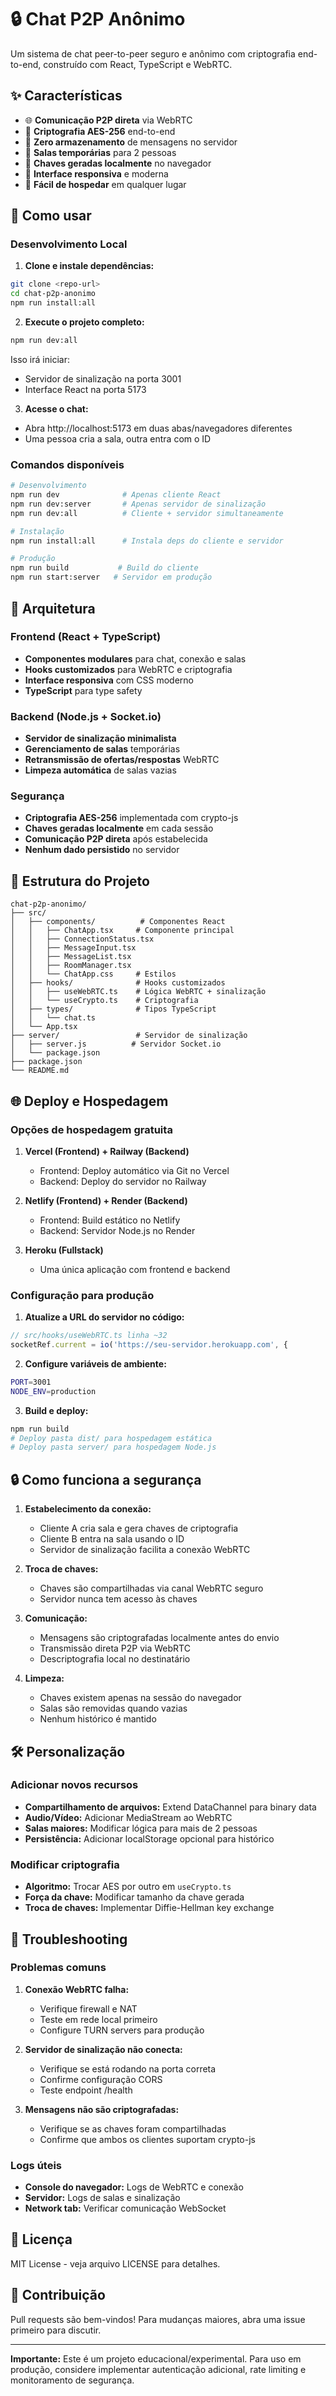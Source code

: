 # 🔒 Chat P2P Anônimo

Um sistema de chat peer-to-peer seguro e anônimo com criptografia end-to-end, construído com React, TypeScript e WebRTC.

## ✨ Características

- 🌐 **Comunicação P2P direta** via WebRTC
- 🔐 **Criptografia AES-256** end-to-end
- 🚫 **Zero armazenamento** de mensagens no servidor
- 👥 **Salas temporárias** para 2 pessoas
- 🔑 **Chaves geradas localmente** no navegador
- 📱 **Interface responsiva** e moderna
- 🚀 **Fácil de hospedar** em qualquer lugar

## 🚀 Como usar

### Desenvolvimento Local

1. **Clone e instale dependências:**

```bash
git clone <repo-url>
cd chat-p2p-anonimo
npm run install:all
```

2. **Execute o projeto completo:**

```bash
npm run dev:all
```

Isso irá iniciar:

- Servidor de sinalização na porta 3001
- Interface React na porta 5173

3. **Acesse o chat:**

- Abra http://localhost:5173 em duas abas/navegadores diferentes
- Uma pessoa cria a sala, outra entra com o ID

### Comandos disponíveis

```bash
# Desenvolvimento
npm run dev              # Apenas cliente React
npm run dev:server       # Apenas servidor de sinalização
npm run dev:all          # Cliente + servidor simultaneamente

# Instalação
npm run install:all      # Instala deps do cliente e servidor

# Produção
npm run build           # Build do cliente
npm run start:server   # Servidor em produção
```

## 🔧 Arquitetura

### Frontend (React + TypeScript)

- **Componentes modulares** para chat, conexão e salas
- **Hooks customizados** para WebRTC e criptografia
- **Interface responsiva** com CSS moderno
- **TypeScript** para type safety

### Backend (Node.js + Socket.io)

- **Servidor de sinalização minimalista**
- **Gerenciamento de salas** temporárias
- **Retransmissão de ofertas/respostas** WebRTC
- **Limpeza automática** de salas vazias

### Segurança

- **Criptografia AES-256** implementada com crypto-js
- **Chaves geradas localmente** em cada sessão
- **Comunicação P2P direta** após estabelecida
- **Nenhum dado persistido** no servidor

## 📁 Estrutura do Projeto

```
chat-p2p-anonimo/
├── src/
│   ├── components/          # Componentes React
│   │   ├── ChatApp.tsx     # Componente principal
│   │   ├── ConnectionStatus.tsx
│   │   ├── MessageInput.tsx
│   │   ├── MessageList.tsx
│   │   ├── RoomManager.tsx
│   │   └── ChatApp.css     # Estilos
│   ├── hooks/              # Hooks customizados
│   │   ├── useWebRTC.ts    # Lógica WebRTC + sinalização
│   │   └── useCrypto.ts    # Criptografia
│   ├── types/              # Tipos TypeScript
│   │   └── chat.ts
│   └── App.tsx
├── server/                 # Servidor de sinalização
│   ├── server.js          # Servidor Socket.io
│   └── package.json
├── package.json
└── README.md
```

## 🌐 Deploy e Hospedagem

### Opções de hospedagem gratuita

1. **Vercel (Frontend) + Railway (Backend)**

   - Frontend: Deploy automático via Git no Vercel
   - Backend: Deploy do servidor no Railway

2. **Netlify (Frontend) + Render (Backend)**

   - Frontend: Build estático no Netlify
   - Backend: Servidor Node.js no Render

3. **Heroku (Fullstack)**
   - Uma única aplicação com frontend e backend

### Configuração para produção

1. **Atualize a URL do servidor no código:**

```typescript
// src/hooks/useWebRTC.ts linha ~32
socketRef.current = io('https://seu-servidor.herokuapp.com', {
```

2. **Configure variáveis de ambiente:**

```bash
PORT=3001
NODE_ENV=production
```

3. **Build e deploy:**

```bash
npm run build
# Deploy pasta dist/ para hospedagem estática
# Deploy pasta server/ para hospedagem Node.js
```

## 🔒 Como funciona a segurança

1. **Estabelecimento da conexão:**

   - Cliente A cria sala e gera chaves de criptografia
   - Cliente B entra na sala usando o ID
   - Servidor de sinalização facilita a conexão WebRTC

2. **Troca de chaves:**

   - Chaves são compartilhadas via canal WebRTC seguro
   - Servidor nunca tem acesso às chaves

3. **Comunicação:**

   - Mensagens são criptografadas localmente antes do envio
   - Transmissão direta P2P via WebRTC
   - Descriptografia local no destinatário

4. **Limpeza:**
   - Chaves existem apenas na sessão do navegador
   - Salas são removidas quando vazias
   - Nenhum histórico é mantido

## 🛠️ Personalização

### Adicionar novos recursos

- **Compartilhamento de arquivos:** Extend DataChannel para binary data
- **Audio/Vídeo:** Adicionar MediaStream ao WebRTC
- **Salas maiores:** Modificar lógica para mais de 2 pessoas
- **Persistência:** Adicionar localStorage opcional para histórico

### Modificar criptografia

- **Algoritmo:** Trocar AES por outro em `useCrypto.ts`
- **Força da chave:** Modificar tamanho da chave gerada
- **Troca de chaves:** Implementar Diffie-Hellman key exchange

## 🐛 Troubleshooting

### Problemas comuns

1. **Conexão WebRTC falha:**

   - Verifique firewall e NAT
   - Teste em rede local primeiro
   - Configure TURN servers para produção

2. **Servidor de sinalização não conecta:**

   - Verifique se está rodando na porta correta
   - Confirme configuração CORS
   - Teste endpoint /health

3. **Mensagens não são criptografadas:**
   - Verifique se as chaves foram compartilhadas
   - Confirme que ambos os clientes suportam crypto-js

### Logs úteis

- **Console do navegador:** Logs de WebRTC e conexão
- **Servidor:** Logs de salas e sinalização
- **Network tab:** Verificar comunicação WebSocket

## 📝 Licença

MIT License - veja arquivo LICENSE para detalhes.

## 🤝 Contribuição

Pull requests são bem-vindos! Para mudanças maiores, abra uma issue primeiro para discutir.

---

**Importante:** Este é um projeto educacional/experimental. Para uso em produção, considere implementar autenticação adicional, rate limiting e monitoramento de segurança.
